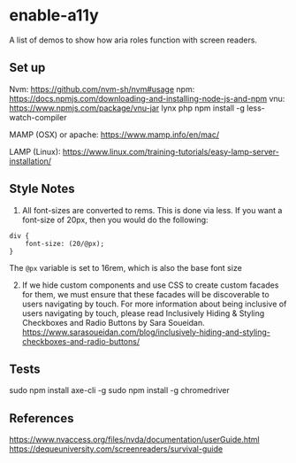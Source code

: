 # enable-a11y
A list of demos to show how aria roles function with screen readers.

## Set up
Nvm: https://github.com/nvm-sh/nvm#usage
npm: https://docs.npmjs.com/downloading-and-installing-node-js-and-npm
vnu: https://www.npmjs.com/package/vnu-jar
lynx
php
npm install -g less-watch-compiler

MAMP (OSX) or apache:
https://www.mamp.info/en/mac/

LAMP (Linux):
https://www.linux.com/training-tutorials/easy-lamp-server-installation/


## Style Notes

1. All font-sizes are converted to rems. This is done via less.  If you want a font-size of 20px, then you would do the following:

```
div {
    font-size: (20/@px);
}
```

The `@px` variable is set to 16rem, which is also the base font size

2. If we hide custom components and use CSS to create custom facades for them, we must ensure that these facades will be discoverable to users navigating by touch. For more information about being inclusive of users navigating by touch, please read Inclusively Hiding & Styling Checkboxes and Radio Buttons by Sara Soueidan. https://www.sarasoueidan.com/blog/inclusively-hiding-and-styling-checkboxes-and-radio-buttons/

## Tests

sudo npm install axe-cli -g
sudo npm install -g chromedriver

## References
https://www.nvaccess.org/files/nvda/documentation/userGuide.html
https://dequeuniversity.com/screenreaders/survival-guide
